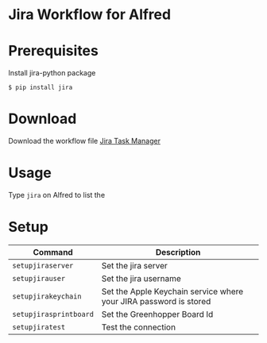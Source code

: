 # Jira Workflow for Alfred

# Prerequisites

Install jira-python package

```
$ pip install jira
```

# Download

Download the workflow file [Jira Task Manager](Jira%20Task%20Manager.alfredworkflow)

# Usage

Type `jira` on Alfred to list the 

# Setup

| Command | Description |
| ------- | ------------|
| `setupjiraserver`      | Set the jira server            |
| `setupjirauser`        | Set the jira username          |
| `setupjirakeychain`    | Set the Apple Keychain service where your JIRA password is stored |
| `setupjirasprintboard` | Set the Greenhopper Board Id |
| `setupjiratest`        | Test the connection|
